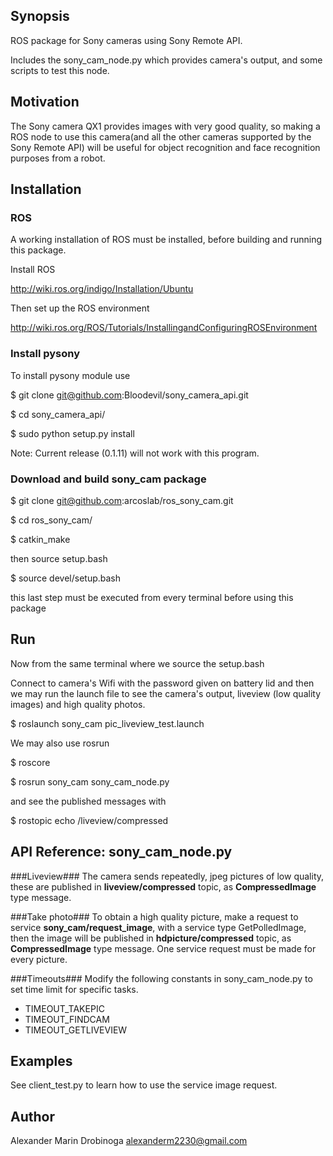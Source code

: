 ## Synopsis

ROS package for Sony cameras using Sony Remote API.

Includes the sony_cam_node.py which provides camera's output, and some scripts to test this node.

## Motivation

The Sony camera QX1 provides images with very good quality, so making a ROS node to use this camera(and all the other cameras supported by the Sony Remote API) will be useful for object recognition and face recognition purposes from a robot.

## Installation

### ROS
A working installation of ROS must be installed, before building and running this package.

Install ROS

http://wiki.ros.org/indigo/Installation/Ubuntu

Then set up the ROS environment

http://wiki.ros.org/ROS/Tutorials/InstallingandConfiguringROSEnvironment

### Install pysony

To install pysony module use

$ git clone git@github.com:Bloodevil/sony_camera_api.git

$ cd sony_camera_api/

$ sudo python setup.py install

Note: Current release (0.1.11) will not work with this program.

### Download and build sony_cam package

$ git clone git@github.com:arcoslab/ros_sony_cam.git

$ cd ros_sony_cam/

$ catkin_make

then source setup.bash

$ source devel/setup.bash

this last step must be executed from every terminal before using this package

## Run
Now from the same terminal where we source the setup.bash

Connect to camera's Wifi with the password given on battery lid and then
we may run the launch file to see the camera's output, liveview (low quality images) and high quality photos.

$ roslaunch sony_cam pic_liveview_test.launch

We may also use rosrun

$ roscore

$ rosrun sony_cam sony_cam_node.py

and see the published messages with 

$ rostopic echo /liveview/compressed


## API Reference: sony_cam_node.py

###Liveview###
The camera sends repeatedly, jpeg pictures of low quality, these are published in **liveview/compressed** topic, as **CompressedImage** type message.

###Take photo###
To obtain a high quality picture, make a request to service **sony_cam/request_image**, with a service type GetPolledImage, then the image will be published in **hdpicture/compressed** topic, as **CompressedImage** type message. One service request must be made for every picture.

###Timeouts###
Modify the following constants in sony_cam_node.py to set time limit for specific tasks.

 - TIMEOUT_TAKEPIC
 - TIMEOUT_FINDCAM
 - TIMEOUT_GETLIVEVIEW


## Examples

See client_test.py to learn how to use the service image request.

## Author 
Alexander Marin Drobinoga alexanderm2230@gmail.com


